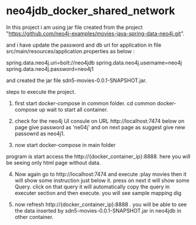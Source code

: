 # neo4jdb_docker_shared_network

In this project i am using jar file created from the project "https://github.com/neo4j-examples/movies-java-spring-data-neo4j.git".

and i have update the password and db url for application in file src/main/resources/application.properties as below :

spring.data.neo4j.uri=bolt://neo4jdb
spring.data.neo4j.username=neo4j
spring.data.neo4j.password=neo4j1

and created the jar file sdn5-movies-0.0.1-SNAPSHOT.jar.

steps to execute the project.
1) first start docker-compose in common folder.
    cd common
    docker-compose up
  wait to start all container.
2) check for the neo4j UI consule on URL http://localhost:7474
    below on page give password as 'ne04j' and on next page as suggest give new passowrd as neo4j1.

3) now start docker-compose in main folder

program is start access the http://{docker_container_ip}:8888. here you will be seeing only html page without data.

4) Now again go to http://localhost:7474 and execute :play movies then it will show some instruction just below it. press on next it will show some Query. click on that query it will automatically copy the query in executer section and then execute.
you will see sample mapping dig

5) now refresh http://{docker_container_ip}:8888 . you will be able to see the data inserted by sdn5-movies-0.0.1-SNAPSHOT.jar in neo4jdb in other container. 
